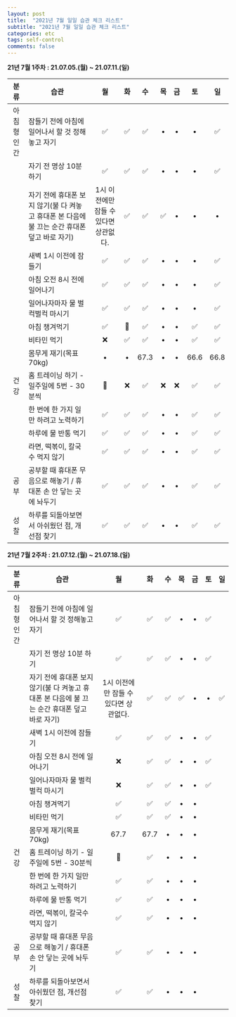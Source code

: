 ```yaml
---
layout: post
title:  "2021년 7월 일일 습관 체크 리스트"
subtitle: "2021년 7월 일일 습관 체크 리스트"
categories: etc
tags: self-control
comments: false
---
```


**21년 7월 1주차 : 21.07.05.(월) ~ 21.07.11.(일)**

|분류|습관| 월 | 화 | 수 | 목 | 금 | 토 | 일 |
|:---:|---|:---:|:---:|:---:|:---:|:---:|:---:|:---:|
|아침형 인간|잠들기 전에 아침에 일어나서 할 것 정해놓고 자기|✅|✅|✅|•|•|•|✅|
| |자기 전 명상 10분 하기|✅|✅|✅|•|•|•|✅|
| |자기 전에 휴대폰 보지 않기(불 다 켜놓고 휴대폰 본 다음에 불 끄는 순간 휴대폰 덮고 바로 자기)|1시 이전에만 잠들 수 있다면 상관없다.|✅|✅|✅|•|•|•|✅|
| |새벽 1시 이전에 잠들기|✅|✅|✅|•|•|•|✅|
| |아침 오전 8시 전에 일어나기|✅|✅|✅|•|•|•|✅|
| |일어나자마자 물 벌컥벌컥 마시기|✅|✅|✅|•|•|•|✅|
| |아침 챙겨먹기|✅|🍺|✅|•|•|✅|✅|
| |비타민 먹기|❌|✅|✅|•|•|✅|✅|
| |몸무게 재기(목표 70kg)|•|•|67.3|•|•|66.6|66.8|
|건강|홈 트레이닝 하기 - 일주일에 5번 - 30분씩|🍺|❌|✅|❌|❌|✅|✅|
| |한 번에 한 가지 일만 하려고 노력하기|✅|✅|✅|•|•|✅|✅|
| |하루에 물 반통 먹기|✅|✅|✅|•|•|✅|✅|
| |라면, 떡볶이, 칼국수 먹지 않기|✅|✅|✅|•|•|✅|✅|
|공부|공부할 때 휴대폰 무음으로 해놓기 / 휴대폰 손 안 닿는 곳에 놔두기|✅|✅|✅|•|•|✅|✅|
|성찰|하루를 되돌아보면서 아쉬웠던 점, 개선점 찾기|✅|✅|✅|•|•|✅|✅|

**21년 7월 2주차 : 21.07.12.(월) ~ 21.07.18.(일)**

|분류|습관| 월 | 화 | 수 | 목 | 금 | 토 | 일 |
|:---:|---|:---:|:---:|:---:|:---:|:---:|:---:|:---:|
|아침형 인간|잠들기 전에 아침에 일어나서 할 것 정해놓고 자기|✅|✅|✅|•|•|✅|
| |자기 전 명상 10분 하기|✅|✅|✅|•|•|✅|
| |자기 전에 휴대폰 보지 않기(불 다 켜놓고 휴대폰 본 다음에 불 끄는 순간 휴대폰 덮고 바로 자기)|1시 이전에만 잠들 수 있다면 상관없다.|✅|✅|✅|•|•|✅|
| |새벽 1시 이전에 잠들기|✅|✅|✅|•|•|✅|
| |아침 오전 8시 전에 일어나기|❌|✅|✅|•|•|✅|
| |일어나자마자 물 벌컥벌컥 마시기|❌|✅|✅|•|•|✅|
| |아침 챙겨먹기|✅|✅|✅|•|•|
| |비타민 먹기|✅|✅|✅|•|•|
| |몸무게 재기(목표 70kg)|67.7|67.7|•|•|•|
|건강|홈 트레이닝 하기 - 일주일에 5번 - 30분씩|🍺|✅|•|•|•|
| |한 번에 한 가지 일만 하려고 노력하기|✅|✅|•|•|•|
| |하루에 물 반통 먹기|✅|✅|•|•|•|
| |라면, 떡볶이, 칼국수 먹지 않기|✅|✅|•|•|•|
|공부|공부할 때 휴대폰 무음으로 해놓기 / 휴대폰 손 안 닿는 곳에 놔두기|✅|✅|•|•|•|
|성찰|하루를 되돌아보면서 아쉬웠던 점, 개선점 찾기|✅|✅|•|•|•|